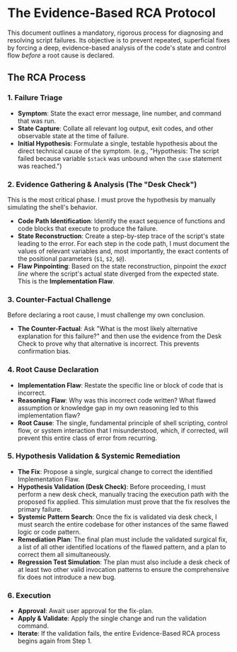 # The Evidence-Based RCA Protocol

This document outlines a mandatory, rigorous process for diagnosing and resolving script failures. Its objective is to prevent repeated, superficial fixes by forcing a deep, evidence-based analysis of the code's state and control flow *before* a root cause is declared.

## The RCA Process

### 1. Failure Triage
*   **Symptom**: State the exact error message, line number, and command that was run.
*   **State Capture**: Collate all relevant log output, exit codes, and other observable state at the time of failure.
*   **Initial Hypothesis**: Formulate a single, testable hypothesis about the direct technical cause of the symptom. (e.g., "Hypothesis: The script failed because variable `$stack` was unbound when the `case` statement was reached.")

### 2. Evidence Gathering & Analysis (The "Desk Check")
This is the most critical phase. I must prove the hypothesis by manually simulating the shell's behavior.

*   **Code Path Identification**: Identify the exact sequence of functions and code blocks that execute to produce the failure.
*   **State Reconstruction**: Create a step-by-step trace of the script's state leading to the error. For each step in the code path, I must document the values of relevant variables and, most importantly, the exact contents of the positional parameters (`$1`, `$2`, `$@`).
*   **Flaw Pinpointing**: Based on the state reconstruction, pinpoint the *exact line* where the script's actual state diverged from the expected state. This is the **Implementation Flaw**.

### 3. Counter-Factual Challenge
Before declaring a root cause, I must challenge my own conclusion.

*   **The Counter-Factual**: Ask "What is the most likely alternative explanation for this failure?" and then use the evidence from the Desk Check to prove why that alternative is incorrect. This prevents confirmation bias.

### 4. Root Cause Declaration
*   **Implementation Flaw**: Restate the specific line or block of code that is incorrect.
*   **Reasoning Flaw**: Why was this incorrect code written? What flawed assumption or knowledge gap in my own reasoning led to this implementation flaw?
*   **Root Cause**: The single, fundamental principle of shell scripting, control flow, or system interaction that I misunderstood, which, if corrected, will prevent this entire class of error from recurring.

### 5. Hypothesis Validation & Systemic Remediation
*   **The Fix**: Propose a single, surgical change to correct the identified Implementation Flaw.
*   **Hypothesis Validation (Desk Check)**: Before proceeding, I must perform a new desk check, manually tracing the execution path with the proposed fix applied. This simulation must prove that the fix resolves the primary failure.
*   **Systemic Pattern Search**: Once the fix is validated via desk check, I must search the entire codebase for other instances of the same flawed logic or code pattern.
*   **Remediation Plan**: The final plan must include the validated surgical fix, a list of all other identified locations of the flawed pattern, and a plan to correct them all simultaneously.
*   **Regression Test Simulation**: The plan must also include a desk check of at least two other valid invocation patterns to ensure the comprehensive fix does not introduce a new bug.

### 6. Execution
*   **Approval**: Await user approval for the fix-plan.
*   **Apply & Validate**: Apply the single change and run the validation command.
*   **Iterate**: If the validation fails, the entire Evidence-Based RCA process begins again from Step 1.
